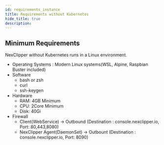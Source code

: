 ```yaml
---
id: requirements_instance
title: Requirements without Kubernetes
hide_title: true
description: 
---
```


## Minimum Requirements

NexClipper without Kubernetes runs in a Linux environment.

* Operating Systems : Modern Linux systems(WSL, Alpine, Raspbian Buster included)
* Software
  * bash or zsh
  * curl
  * ssh-keygen
* Hardware
  * RAM: 4GB Minimum
  * CPU: 2Core Minimum
  * Disk: 40Gi
* Firewall
  * Client(WebService) -> Outbound (Destination : console.nexclipper.io, Port: 80,443,8080)
  * NexClipper Agent(DaemonSet) -> Outbount (Destination : console.nexclipper.io, Port: 8090)